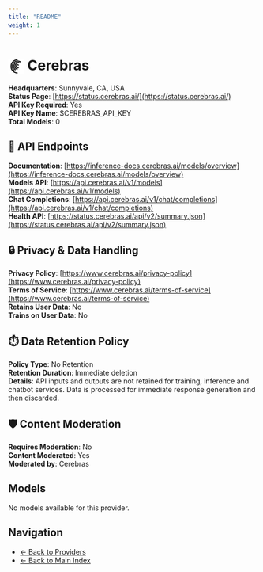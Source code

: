 ```yaml
---
title: "README"
weight: 1
---
```

# <img src="./logo.svg" alt="Cerebras Logo" style="vertical-align: middle; height: 32px; width: auto; min-width: 32px"> Cerebras

**Headquarters**: Sunnyvale, CA, USA  
**Status Page**: [https://status.cerebras.ai/](https://status.cerebras.ai/)  
**API Key Required**: Yes  
**API Key Name**: $CEREBRAS_API_KEY  
**Total Models**: 0

## 🔗 API Endpoints

**Documentation**: [https://inference-docs.cerebras.ai/models/overview](https://inference-docs.cerebras.ai/models/overview)  
**Models API**: [https://api.cerebras.ai/v1/models](https://api.cerebras.ai/v1/models)  
**Chat Completions**: [https://api.cerebras.ai/v1/chat/completions](https://api.cerebras.ai/v1/chat/completions)  
**Health API**: [https://status.cerebras.ai/api/v2/summary.json](https://status.cerebras.ai/api/v2/summary.json)  

## 🔒 Privacy & Data Handling

**Privacy Policy**: [https://www.cerebras.ai/privacy-policy](https://www.cerebras.ai/privacy-policy)  
**Terms of Service**: [https://www.cerebras.ai/terms-of-service](https://www.cerebras.ai/terms-of-service)  
**Retains User Data**: No  
**Trains on User Data**: No  

## ⏱️ Data Retention Policy

**Policy Type**: No Retention  
**Retention Duration**: Immediate deletion  
**Details**: API inputs and outputs are not retained for training, inference and chatbot services. Data is processed for immediate response generation and then discarded.  

## 🛡️ Content Moderation

**Requires Moderation**: No  
**Content Moderated**: Yes  
**Moderated by**: Cerebras  

## Models

No models available for this provider.

## Navigation

- [← Back to Providers](../README.md)
- [← Back to Main Index](../../README.md)
